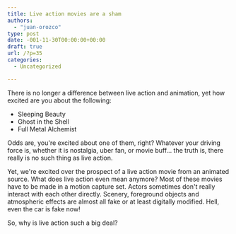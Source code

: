```yaml
---
title: Live action movies are a sham
authors: 
  - "juan-orozco"
type: post
date: -001-11-30T00:00:00+00:00
draft: true
url: /?p=35
categories:
  - Uncategorized

---
```

There is no longer a difference between live action and animation, yet how excited are you about the following:

  * Sleeping Beauty
  * Ghost in the Shell
  * Full Metal Alchemist

Odds are, you're excited about one of them, right? Whatever your driving force is, whether it is nostalgia, uber fan, or movie buff... the truth is, there really is no such thing as live action.

Yet, we're excited over the prospect of a live action movie from an animated source. What does live action even mean anymore? Most of these movies have to be made in a motion capture set. Actors sometimes don't really interact with each other directly. Scenery, foreground objects and atmospheric effects are almost all fake or at least digitally modified. Hell, even the car is fake now!

So, why is live action such a big deal?